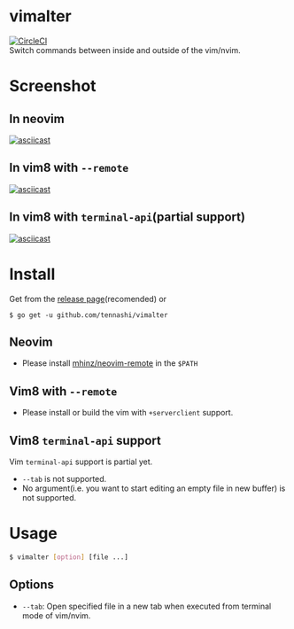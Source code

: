 # vimalter
[![CircleCI](https://circleci.com/gh/tennashi/vimalter/tree/master.svg?style=shield)](https://circleci.com/gh/tennashi/vimalter/tree/master)  
Switch commands between inside and outside of the vim/nvim.

# Screenshot
## In neovim
[![asciicast](https://asciinema.org/a/qmUVLV7e93kLWgBcI3ARt64vt.svg)](https://asciinema.org/a/qmUVLV7e93kLWgBcI3ARt64vt)

## In vim8 with `--remote`
[![asciicast](https://asciinema.org/a/045L59uL9XthDB6UBStzP1ojC.svg)](https://asciinema.org/a/045L59uL9XthDB6UBStzP1ojC)

## In vim8 with `terminal-api`(partial support)
[![asciicast](https://asciinema.org/a/4UM372nJ5LY65SKWNLhVqvcls.svg)](https://asciinema.org/a/4UM372nJ5LY65SKWNLhVqvcls)

# Install
Get from the [release page](https://github.com/tennashi/vimalter/releases)(recomended)
or
```shell
$ go get -u github.com/tennashi/vimalter
```

## Neovim
* Please install [mhinz/neovim-remote](https://github.com/mhinz/neovim-remote) in the `$PATH`

## Vim8 with `--remote`
* Please install or build the vim with `+serverclient` support.

## Vim8 `terminal-api` support
Vim `terminal-api` support is partial yet.
* `--tab` is not supported.
* No argument(i.e. you want to start editing an empty file in new buffer) is not supported.

# Usage
```bash
$ vimalter [option] [file ...]
```

## Options
* `--tab`: Open specified file in a new tab when executed from terminal mode of vim/nvim.
